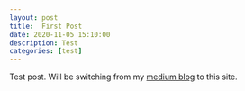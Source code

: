 ```yaml
---
layout: post
title:  First Post
date: 2020-11-05 15:10:00
description: Test
categories: [test]
---
```


Test post. Will be switching from my [medium blog](https://medium.com/@the_change) to this site.